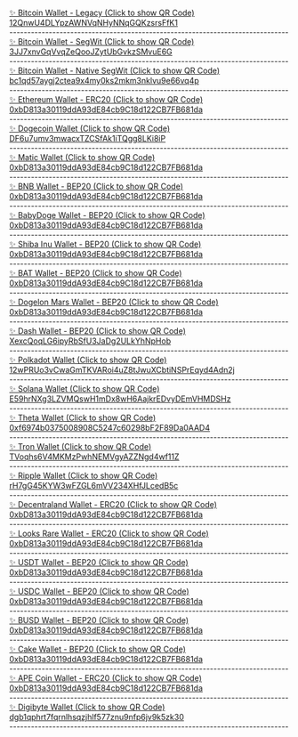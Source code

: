 <br>
<a href="@#@#@#@#@#@#@#@#">✨ Bitcoin Wallet - Legacy (Click to show QR Code)<br> 
12QnwU4DLYpzAWNVqNHyNNqGQKzsrsFfK1<br></a>
------------------------------------------------------------------------------<br>
<a href="@#@#@#@#@#@#@#@#">✨ Bitcoin Wallet - SegWit (Click to show QR Code)<br>
3JJ7xnvGqVvqZeQooJZytUbGvkzSMvuE6G<br></a>
------------------------------------------------------------------------------<br>
<a href="@#@#@#@#@#@#@#@#">✨ Bitcoin Wallet - Native SegWit (Click to show QR Code)<br>
bc1qd57aygj2ctea9x4my0ks2mkm3nklvu9e66vq4p<br></a>
------------------------------------------------------------------------------<br>
<a href="@#@#@#@#@#@#@#@#">✨ Ethereum Wallet - ERC20 (Click to show QR Code)<br>
0xbD813a30119ddA93dE84cb9C18d122CB7FB681da<br></a>
------------------------------------------------------------------------------<br>
<a href="@#@#@#@#@#@#@#@#">✨ Dogecoin Wallet (Click to show QR Code)<br>
DF6u7umv3mwacxTZCSfAk1iTQgg8LKi8iP<br></a>
------------------------------------------------------------------------------<br>
<a href="@#@#@#@#@#@#@#@#">✨ Matic Wallet (Click to show QR Code)<br>
0xbD813a30119ddA93dE84cb9C18d122CB7FB681da<br></a>
------------------------------------------------------------------------------<br>
<a href="@#@#@#@#@#@#@#@#">✨ BNB Wallet - BEP20 (Click to show QR Code)<br>
0xbD813a30119ddA93dE84cb9C18d122CB7FB681da<br></a>
------------------------------------------------------------------------------<br>
<a href="@#@#@#@#@#@#@#@#">✨ BabyDoge Wallet - BEP20 (Click to show QR Code)<br>
0xbD813a30119ddA93dE84cb9C18d122CB7FB681da<br></a>
------------------------------------------------------------------------------<br>
<a href="@#@#@#@#@#@#@#@#">✨ Shiba Inu Wallet - BEP20 (Click to show QR Code)<br>
0xbD813a30119ddA93dE84cb9C18d122CB7FB681da<br></a>
------------------------------------------------------------------------------<br>
<a href="@#@#@#@#@#@#@#@#">✨ BAT Wallet - BEP20 (Click to show QR Code)<br>
0xbD813a30119ddA93dE84cb9C18d122CB7FB681da<br></a>
------------------------------------------------------------------------------<br>
<a href="@#@#@#@#@#@#@#@#">✨ Dogelon Mars Wallet - BEP20 (Click to show QR Code)<br>
0xbD813a30119ddA93dE84cb9C18d122CB7FB681da<br></a>
------------------------------------------------------------------------------<br>
<a href="@#@#@#@#@#@#@#@#">✨ Dash Wallet - BEP20 (Click to show QR Code)<br>
XexcQoqLG6ipyRbSfU3JaDg2ULkYhNpHob<br></a>
------------------------------------------------------------------------------<br>
<a href="@#@#@#@#@#@#@#@#">✨ Polkadot Wallet (Click to show QR Code)<br>
12wPRUo3vCwaGmTKVARoi4uZ8tJwuXCbtiNSPrEqyd4Adn2j<br></a>
------------------------------------------------------------------------------<br>
<a href="@#@#@#@#@#@#@#@#">✨ Solana Wallet (Click to show QR Code)<br>
E59hrNXg3LZVMQswH1mDx8wH6AajkrEDvyDEmVHMDSHz<br></a>
------------------------------------------------------------------------------<br>
<a href="@#@#@#@#@#@#@#@#">✨ Theta Wallet (Click to show QR Code)<br>
0xf6974b0375008908C5247c60298bF2F89Da0AAD4<br></a>
------------------------------------------------------------------------------<br>
<a href="@#@#@#@#@#@#@#@#">✨ Tron Wallet (Click to show QR Code)<br>
TVoqhs6V4MKMzPwhNEMVgyAZZNgd4wf11Z<br></a>
------------------------------------------------------------------------------<br>
<a href="@#@#@#@#@#@#@#@#">✨ Ripple Wallet (Click to show QR Code)<br>
rH7gG45KYW3wFZGL6mVV234XHfJLcedB5c<br></a>
------------------------------------------------------------------------------<br>
<a href="@#@#@#@#@#@#@#@#">✨ Decentraland Wallet - ERC20 (Click to show QR Code)<br>
0xbD813a30119ddA93dE84cb9C18d122CB7FB681da<br></a>
------------------------------------------------------------------------------<br>
<a href="@#@#@#@#@#@#@#@#">✨ Looks Rare Wallet - ERC20 (Click to show QR Code)<br>
0xbD813a30119ddA93dE84cb9C18d122CB7FB681da<br></a>
------------------------------------------------------------------------------<br>
<a href="@#@#@#@#@#@#@#@#">✨ USDT Wallet - BEP20 (Click to show QR Code)<br>
0xbD813a30119ddA93dE84cb9C18d122CB7FB681da<br></a>
------------------------------------------------------------------------------<br>
<a href="@#@#@#@#@#@#@#@#">✨ USDC Wallet - BEP20 (Click to show QR Code)<br>
0xbD813a30119ddA93dE84cb9C18d122CB7FB681da<br></a>
------------------------------------------------------------------------------<br>
<a href="@#@#@#@#@#@#@#@#">✨ BUSD Wallet - BEP20 (Click to show QR Code)<br>
0xbD813a30119ddA93dE84cb9C18d122CB7FB681da<br></a>
------------------------------------------------------------------------------<br>
<a href="@#@#@#@#@#@#@#@#">✨ Cake Wallet - BEP20 (Click to show QR Code)<br>
0xbD813a30119ddA93dE84cb9C18d122CB7FB681da<br></a>
------------------------------------------------------------------------------<br>
<a href="@#@#@#@#@#@#@#@#">✨ APE Coin Wallet - ERC20 (Click to show QR Code)<br>
0xbD813a30119ddA93dE84cb9C18d122CB7FB681da<br></a>
------------------------------------------------------------------------------<br>
<a href="@#@#@#@#@#@#@#@#">✨ Digibyte Wallet (Click to show QR Code)<br>
dgb1qphrt7fqrnlhsqzjhlf577znu9nfp6jv9k5zk30<br></a>
------------------------------------------------------------------------------<br>
